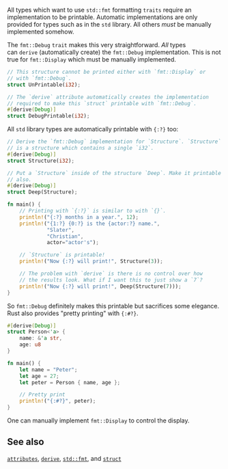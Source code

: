 All types which want to use `std::fmt` formatting `traits` require an implementation to be printable. Automatic implementations are only provided for types such as in the `std` library. All others _must_ be manually implemented somehow.

The `fmt::Debug` `trait` makes this very straightforward. _All_ types can `derive` (automatically create) the `fmt::Debug` implementation. This is not true for `fmt::Display` which must be manually implemented.

```rust
// This structure cannot be printed either with `fmt::Display` or
// with `fmt::Debug`.
struct UnPrintable(i32);

// The `derive` attribute automatically creates the implementation
// required to make this `struct` printable with `fmt::Debug`.
#[derive(Debug)]
struct DebugPrintable(i32);
```

All `std` library types are automatically printable with `{:?}` too:
```rust
// Derive the `fmt::Debug` implementation for `Structure`. `Structure`
// is a structure which contains a single `i32`.
#[derive(Debug)]
struct Structure(i32);

// Put a `Structure` inside of the structure `Deep`. Make it printable
// also.
#[derive(Debug)]
struct Deep(Structure);

fn main() {
    // Printing with `{:?}` is similar to with `{}`.
    println!("{:?} months in a year.", 12);
    println!("{1:?} {0:?} is the {actor:?} name.",
             "Slater",
             "Christian",
             actor="actor's");

    // `Structure` is printable!
    println!("Now {:?} will print!", Structure(3));

    // The problem with `derive` is there is no control over how
    // the results look. What if I want this to just show a `7`?
    println!("Now {:?} will print!", Deep(Structure(7)));
}
```

So `fmt::Debug` definitely makes this printable but sacrifices some elegance. Rust also provides "pretty printing" with `{:#?}`.
```rust
#[derive(Debug)]
struct Person<'a> {
    name: &'a str,
    age: u8
}

fn main() {
    let name = "Peter";
    let age = 27;
    let peter = Person { name, age };

    // Pretty print
    println!("{:#?}", peter);
}
```
One can manually implement `fmt::Display` to control the display.

## See also
[`attributes`](https://doc.rust-lang.org/reference/attributes.html), [`derive`](https://doc.rust-lang.org/rust-by-example/trait/derive.html), [`std::fmt`](https://doc.rust-lang.org/std/fmt/), and [`struct`](https://doc.rust-lang.org/rust-by-example/custom_types/structs.html)